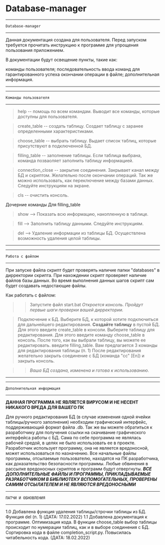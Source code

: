 # Database-manager

----------------------------------------------
	Database-manager
----------------------------------------------


Данная документация создана для пользователя. Перед запуском требуется прочитать инструкцию к программе для 
упрощения пользования приложением. 

В документации будут освещение пункты, такие как: 

 команды пользователя;
 последовательность ввода команд для гарантированного успеха окончании операции в файле;
 дополнительная информация.

----------------------------------------------


----------------------------------------------
	Команды пользователя
----------------------------------------------

> help -- помощь по всем командам. Выводит все команды, которые доступны для пользователя.

> create_table -- создать таблицу. Создает таблицу с заранее определенными характеристиками.

> choose_table -- выбрать таблицу. Выдает список таблиц, которые присутствуют в подключенной БД.

> filling_table -- заполнение таблицы. Если таблица выбрана, команда позваоляет заполнить таблицу информацией.

> connection_close -- закрытие соединения. Закрывает канал между БД и скриптом. Желательно после окончании операций.
			Так же можно использовать, как переключение между базами данных. Следуйте инструкциям на экране.

> cls -- очистить консоль.


Дочерние команды
 Для filling_table

> show --> Показать всю информацию, накопленную в таблице.

> fill --> Заполнить таблицу данными. Следуйте инструкциям.

> del --> Удаление информации из таблицы БД. Осуществлена возможность удаления целой таблицы.

----------------------------------------------


----------------------------------------------
	Работа с файлом
----------------------------------------------

При запуске файла скрипт будет проверять наличие папки "databases" в дирректории скрипта. 
При нахождении скрипт проверяет наличие файлов базы данных. Во время выполнения данных шагов 
скрипт сам будет создавать недостающие файлы.

Как работать с файлом:

>> Запустите файл start.bat
 _Откроется консоль. Пройдут первые шаги проверки вашей дирректории._

> Подключение к БД. Выберите БД, к которой хотите подключиться для дальнейшего редактирования.
> **Создайте таблицу** в пустой БД. Для этого введите create_table в консоли.
> Выберите таблицу для редактирования. Для этого введите команду choose_table в консоль.
> После того, как вы выбрали таблицу, вы можете ее редактировать. введите filling_table.
> Вам предлагается 3 команды для редактирования таблицы (п. 1)
> После редактирования желательно закрыть соединение с БД (команда "cc" [En]) и закрыть консоль.

>> *Ваша БД создана, изменена и готова к использованию.*

----------------------------------------------


----------------------------------------------
	Дополнительная информация
----------------------------------------------

**ДАННАЯ ПРОГРАММА НЕ ЯВЛЯЕТСЯ ВИРУСОМ И НЕ НЕСЕНТ НИКАКОГО ВРЕДА ДЛЯ ВАШЕГО ПК**

Для ручного редактирования БД (в случае изменения одной ячейки таблицы/ручного заполнения) 
необходим графический интерфейс, поддерживающий формат файла .db. Так же вы можете обратиться
к разработчику для получения ссылки на скачивание графического интерфейса работы с БД. Сама по
себе программа не являлась рабочей средой, в целях не было использовать ее в проекте. Разработчик 
использует программу, она не является вредоносной, может использоваться по назначению. Все
начальные файлы программы, отсылаемые пользователю, находятся на ПК разработчика, как 
доказательство безопасности программы. Любые обвинения в рассылке вредоносных скриптов и
программ будут отвергнуты. 
 ***ВСЕ ДОПОЛНИТЕЛЬНЫЕ ФАЙЛЫ И ПРОГРАММЫ, ПРИКЛАДЫВАЕМЫЕ РАЗРАБОТЧИКОМ В БИБЛИОТЕКУ 
 ВСПОМОГАТЕЛЬНЫХ, ПРОВЕРЕНЫ САМИМ ОТСЫЛАТЕЛЕМ И НЕ ЯВЛЯЮТСЯ ВРЕДОНОСНЫМИ***

----------------------------------------------
	ПАТЧИ И ОБНОВЛЕНИЯ
----------------------------------------------

1.0 Добавлена функция удаления таблицы/строчки таблицы из БД. Функция del (п. 1) (ДАТА: 17.02.2022)
1.1 Добавлена документация к программе. Оптимизация кода. В функции choose_table выбор таблицы
происходит по нумерации таблиц, как и в выборе соединения с БД. Сортировка кода в файле 
completion_script.py. Повысилась читабельность кода. (ДАТА: 18.02.2022)
